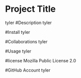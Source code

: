 # Project Title 
 tyler #Description 
 tyler 

 
 #Install 
 tyler
 
 #Collaborations
 tyler
 
#Usage 
tyler
 
 #license 
 Mozilla Public License 2.0
 
#GitHub Account 
 tyler
 
    
